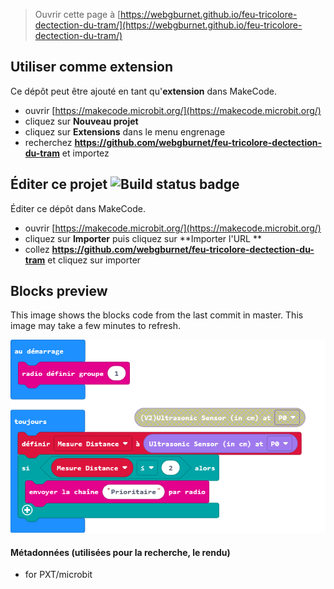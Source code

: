 
> Ouvrir cette page à [https://webgburnet.github.io/feu-tricolore-dectection-du-tram/](https://webgburnet.github.io/feu-tricolore-dectection-du-tram/)

## Utiliser comme extension

Ce dépôt peut être ajouté en tant qu'**extension** dans MakeCode.

* ouvrir [https://makecode.microbit.org/](https://makecode.microbit.org/)
* cliquez sur **Nouveau projet**
* cliquez sur **Extensions** dans le menu engrenage
* recherchez **https://github.com/webgburnet/feu-tricolore-dectection-du-tram** et importez

## Éditer ce projet ![Build status badge](https://github.com/webgburnet/feu-tricolore-dectection-du-tram/workflows/MakeCode/badge.svg)

Éditer ce dépôt dans MakeCode.

* ouvrir [https://makecode.microbit.org/](https://makecode.microbit.org/)
* cliquez sur **Importer** puis cliquez sur **Importer l'URL **
* collez **https://github.com/webgburnet/feu-tricolore-dectection-du-tram** et cliquez sur importer

## Blocks preview

This image shows the blocks code from the last commit in master.
This image may take a few minutes to refresh.

![A rendered view of the blocks](https://github.com/webgburnet/feu-tricolore-dectection-du-tram/raw/master/.github/makecode/blocks.png)

#### Métadonnées (utilisées pour la recherche, le rendu)

* for PXT/microbit
<script src="https://makecode.com/gh-pages-embed.js"></script><script>makeCodeRender("{{ site.makecode.home_url }}", "{{ site.github.owner_name }}/{{ site.github.repository_name }}");</script>
